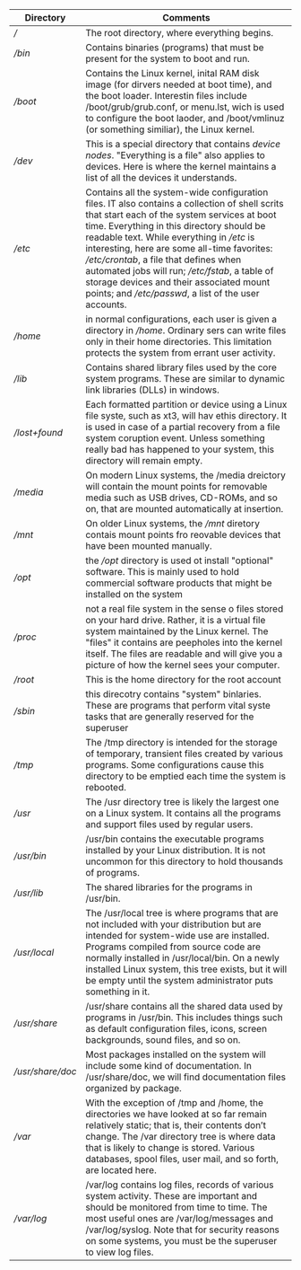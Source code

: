 | Directory | Comments |
| --------- | -------- |
| */* | The root directory, where everything begins.|
| */bin* | Contains binaries (programs) that must be present for the system to boot and run. |
| */boot* | Contains the Linux kernel, inital RAM disk image (for dirvers needed at boot time), and the boot loader. Interestin files include /boot/grub/grub.conf, or menu.lst, wich is used to configure the boot laoder, and /boot/vmlinuz (or something similiar), the Linux kernel. |
| */dev* | This is a special directory that contains *device nodes*. "Everything is a file" also applies to devices.  Here is where the kernel maintains a list of all the devices it understands. |
| */etc* | Contains all the system-wide configuration files. IT also contains a collection of shell scrits that start each of the system services at boot time.  Everything in this directory should be readable text.  While everything in */etc* is interesting, here are some all-time favorites: */etc/crontab*, a file that defines when automated jobs will run; */etc/fstab*, a table of storage devices and their associated mount points; and */etc/passwd*, a list of the user accounts. |
| */home* | in normal configurations, each user is given a directory in */home*. Ordinary sers can write files only in their home directories. This limitation protects the system from errant user activity. | 
| */lib* | Contains shared library files used by the core system programs. These are similar to dynamic link libraries (DLLs) in windows. |
| */lost+found* | Each formatted partition or device using a Linux file syste, such as xt3, will hav ethis directory. It is used in case of a partial recovery from a file system coruption event. Unless something really bad has happened to your system, this directory will remain empty. |
| */media* | On modern Linux systems, the /media dreictory will contain the mount points for removable media such as USB drives, CD-ROMs, and so on, that are mounted automatically at insertion.
| */mnt* | On older Linux systems, the */mnt* diretory contais mount points fro reovable devices that have been mounted manually. |
| */opt* | the */opt* directory is used ot install "optional" software. This is mainly used to hold commercial software products that might be installed on the system |
| */proc* | not a real file system in the sense o files stored on your hard drive.  Rather, it is a virtual file system maintained by the Linux kernel.  The "files" it contains are peepholes into the kernel itself. The files are readable and will give you a picture of how the kernel sees your computer. |
| */root* | This is the home directory for the root account |
| */sbin* | this direcotry contains "system" binlaries. These are programs that perform vital syste tasks that are generally reserved for the superuser |
| */tmp* | The /tmp directory is intended for the storage of temporary, transient files created by various programs. Some configurations cause this directory to be emptied each time the system is rebooted. |
| */usr* | The /usr directory tree is likely the largest one on a Linux system. It contains all the programs and support files used by regular users.|
| */usr/bin* | /usr/bin contains the executable programs installed by your Linux distribution. It is not uncommon for this directory to hold thousands of programs.|
| */usr/lib* | The shared libraries for the programs in /usr/bin. |
| */usr/local* | The /usr/local tree is where programs that are not included with your distribution but are intended for system-wide use are installed. Programs compiled from source code are normally installed in /usr/local/bin. On a newly installed Linux system, this tree exists, but it will be empty until the system administrator puts something in it. |
| */usr/share* | /usr/share contains all the shared data used by programs in /usr/bin. This includes things such as default configuration files, icons, screen backgrounds, sound files, and so on. |
| */usr/share/doc* | Most packages installed on the system will include some kind of documentation. In /usr/share/doc, we will find documentation files organized by package. |
| */var* | With the exception of /tmp and /home, the directories we have looked at so far remain relatively static; that is, their contents don’t change. The /var directory tree is where data that is likely to change is stored. Various databases, spool files, user mail, and so forth, are located here. |
| */var/log* | /var/log contains log files, records of various system activity. These are important and should be monitored from time to time. The most useful ones are /var/log/messages and /var/log/syslog. Note that for security reasons on some systems, you must be the superuser to view log files.
